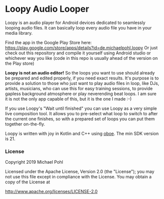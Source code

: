 # Loopy Audio Looper


Loopy is an audio player for Android devices dedicated to seamlessly looping audio files. It can basically loop every audio file you have in your media library.

Find the app in the Google Play Store here: https://play.google.com/store/apps/details?id=de.michaelpohl.loopy 
Or just check out this repository and compile it yourself using Android studio or whichever way you like (code in this repo is usually ahead of the version on the Play store)

**Loopy is not an audio editor!** So the loops you want to use should already be prepared and edited properly, if you need exact results. It's purpose is to provide a solution to those who just want to play audio files in loop, like DJs, artists, musicians, who can use this for easy training sessions, to provide gapless background atmosphere or play neverending beat loops. I am sure it is not the only app capable of this, but it is the one I made :-)

If you use Loopy's "Wait until finished" you can use Loopy as a very simple live composition tool. It allows you to pre-select what loop to switch to after the current one finishes, so with a prepared set of loops you can put them together on-the-fly.

Loopy is written with joy in Kotlin and C++ using [oboe](https://github.com/google/oboe). The min SDK version is 21.



### License
Copyright 2019 Michael Pohl

Licensed under the Apache License, Version 2.0 (the "License");
you may not use this file except in compliance with the License.
You may obtain a copy of the License at

   http://www.apache.org/licenses/LICENSE-2.0
